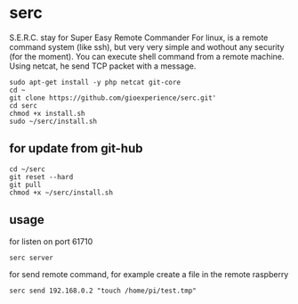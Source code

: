 # serc

S.E.R.C. stay for Super Easy Remote Commander
For linux, is a remote command system (like ssh), but very very simple and wothout any security (for the moment). You can execute shell command from a remote machine. Using netcat, he send TCP packet with a message.

```
sudo apt-get install -y php netcat git-core
cd ~
git clone https://github.com/gioexperience/serc.git'
cd serc
chmod +x install.sh
sudo ~/serc/install.sh
```

## for update from git-hub

```
cd ~/serc
git reset --hard
git pull
chmod +x ~/serc/install.sh
```

## usage

for listen on port 61710

```serc server```

for send remote command, for example create a file in the remote raspberry

```serc send 192.168.0.2 "touch /home/pi/test.tmp"```
	

